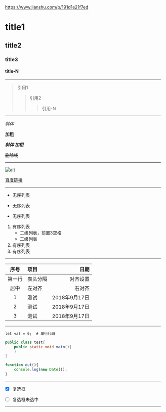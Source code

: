 https://www.jianshu.com/p/191d1e21f7ed
# title1
## title2
### title3
#### title-N
---
>引用1
>>引用2
>>>引用-N
---
*斜体*

**加粗**

***斜体 加粗***

~~删除线~~

***

![alt](https://desk-fd.zol-img.com.cn/t_s960x600c5/g5/M00/02/05/ChMkJlbKyKqIdOHiAA3ZnVg2rWUAALIFQNhuCcADdm1697.jpg 'title')

[百度链接](https://www.baidu.com)

***

+ 无序列表
- 无序列表
* 无序列表

1. 有序列表
   * 二级列表，前置3空格
   + 二级列表
1. 有序列表
1. 有序列表

***

序号|项目|日期
:---:|:---|---:
第一行|表头分隔|对齐设置
居中|左对齐|右对齐
1|测试|2018年9月17日
2|测试|2018年9月17日
3|测试|2018年9月17日

***

`let val = 0;  # 单行代码`


```java
public class test{
    public static void main(){
    }
}
```


```javascript
function out(){
    console.log(new Date());
}
```

***
- [x] 复选框
- [ ] 复选框未选中


---
